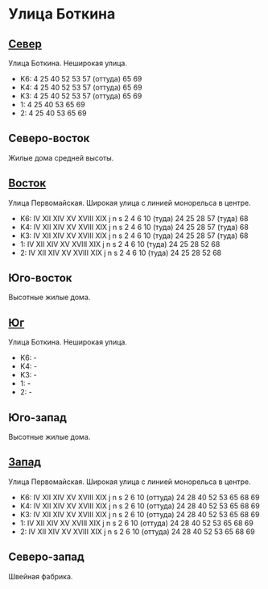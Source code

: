 # Улица Боткина

## [Север](./10410085.md)

Улица Боткина.
Неширокая улица.

* K6:   4   25  40  52  53  57 (оттуда) 65  69
* K4:   4   25  40  52  53  57 (оттуда) 65  69
* K3:   4   25  40  52  53  57 (оттуда) 65  69
* 1:    4   25  40  53  65  69
* 2:    4   25  40  53  65  69

## Северо-восток

Жилые дома средней высоты.

## [Восток](./10420090.md)

Улица Первомайская.
Широкая улица с линией монорельса в центре.

* K6:   IV  XII XIV XV  XVIII   XIX
        j   n   s
        2   4   6   10 (туда)   24  25  28  57 (туда)   68
* K4:   IV  XII XIV XV  XVIII   XIX
        j   n   s
        2   4   6   10 (туда)   24  25  28  57 (туда)   68
* K3:   IV  XII XIV XV  XVIII   XIX
        j   n   s
        2   4   6   10 (туда)   24  25  28  57 (туда)   68
* 1:    IV  XII XIV XV  XVIII   XIX
        j   n   s
        2   4   6   10 (туда)   24  25  28  52  68
* 2:    IV  XII XIV XV  XVIII   XIX
        j   n   s
        2   4   6   10 (туда)   24  25  28  52  68

## Юго-восток

Высотные жилые дома.

## [Юг](./10410095.md)

Улица Боткина.
Неширокая улица.

* K6:   -
* K4:   -
* K3:   -
* 1:    -
* 2:    -

## Юго-запад

Высотные жилые дома.

## [Запад](./10400090.md)

Улица Первомайская.
Широкая улица с линией монорельса в центре.

* K6:   IV  XII XIV XV  XVIII   XIX
        j   n   s
        2   6   10 (оттуда) 24  28  40  52  53  65  68  69
* K4:   IV  XII XIV XV  XVIII   XIX
        j   n   s
        2   6   10 (оттуда) 24  28  40  52  53  65  68  69
* K3:   IV  XII XIV XV  XVIII   XIX
        j   n   s
        2   6   10 (оттуда) 24  28  40  52  53  65  68  69
* 1:    IV  XII XIV XV  XVIII   XIX
        j   n   s
        2   6   10 (оттуда) 24  28  40  52  53  65  68  69
* 2:    IV  XII XIV XV  XVIII   XIX
        j   n   s
        2   6   10 (оттуда) 24  28  40  52  53  65  68  69

## Северо-запад

Швейная фабрика.
